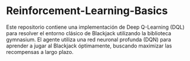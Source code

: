 # Reinforcement-Learning-Basics
Este repositorio contiene una implementación de Deep Q-Learning (DQL) para resolver el entorno clásico de Blackjack utilizando la biblioteca gymnasium. El agente utiliza una red neuronal profunda (DQN) para aprender a jugar al Blackjack óptimamente, buscando maximizar las recompensas a largo plazo.

